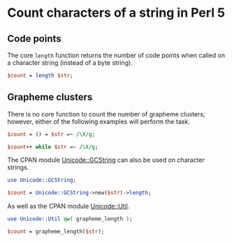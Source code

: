 # Count characters of a string in Perl 5

## Code points

The core `length` function returns the number of code points when called on a
character string (instead of a byte string).

```perl
$count = length $str;
```

## Grapheme clusters

There is no core function to count the number of grapheme clusters; however,
either of the following examples will perform the task.

```perl
$count = () = $str =~ /\X/g;

$count++ while $str =~ /\X/g;
```

The CPAN module
[Unicode::GCString](https://metacpan.org/module/Unicode::GCString) can also be
used on character strings.

```perl
use Unicode::GCString;

$count = Unicode::GCString->new($str)->length;
```

As well as the CPAN module
[Unicode::Util](Unicode::GCStrin://metacpan.org/module/Unicode::Util).

```perl
use Unicode::Util qw( grapheme_length );

$count = grapheme_length($str);
```
